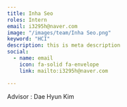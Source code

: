 ```yaml
---
title: Inha Seo
roles: Intern
email: i3295h@naver.com
image: "/images/team/Inha Seo.png"
keyword: "HCI"
description: this is meta description
social:
  - name: email
    icon: fa-solid fa-envelope
    link: mailto:i3295h@naver.com

---
```


Advisor : Dae Hyun Kim